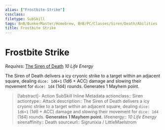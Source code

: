 ```yaml
---
alias: ["Frostbite-Strike"]
cssclass: 
filetype: SubSkill
tags: BnB/BunkerMaster/Homebrew, BnB/PC/Classes/Siren/Death/Abilities
title: Frostbite Strike
---
```


# Frostbite Strike
*Requires*: [The Siren of Death](../The-Siren-of-Death.md)
*10 Life Energy*

The Siren of Death delivers a icy cryonic strike to a target within an adjacent square, dealing `dice: 1d6+1` (1d6 + ACC) damage and slowing their movement for `dice: 1d4` (1d4) rounds. Generates 1 Mayhem point.

>[!abstract]- Action SubSkill Inline Metadata
> actionclass:: Siren
> actiontype:: Attack
> description:: The Siren of Death delivers a icy cryonic strike to a target within an adjacent square, dealing `dice: 1d6+1` (1d6 + ACC) damage and slowing their movement for `dice: 1d4` (1d4) rounds. **Generates 1 Mayhem point.**
> lifeenergy:: *10 Life Energy*
> sirenaffinity:: Death
> sourceurl:: Sigrunixia / LittleMaelstrom
